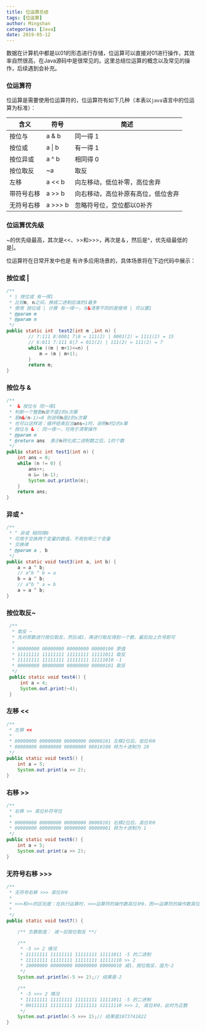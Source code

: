 ```yaml
---
title: 位运算总结
tags: [位运算]
author: Mingshan
categories: [Java]
date: 2019-05-12
---
```


数据在计算机中都是以01的形态进行存储，位运算可以直接对01进行操作，其效率自然很高，在Java源码中是很常见的。这里总结位运算的概念以及常见的操作，后续遇到会补充。

<!-- more -->

### 位运算符
位运算是需要使用位运算符的，位运算符有如下几种（本表以`java`语言中的位运算为标准）：

含义 | 符号| 简述
---  |---|---
按位与	   | a & b     | 同一得 1
按位或     | a &#124; b| 有一得 1
按位异或   | a ^ b     | 相同得 0 
按位取反   | ~a        | 取反
左移       | a << b   | 向左移动，低位补零，高位舍弃
带符号右移 | a >> b     | 向右移动，高位补原有高位，低位舍弃
无符号右移 |a >>> b     | 忽略符号位，空位都以0补齐

### 位运算优先级

~的优先级最高，其次是<<、>>和>>>，再次是＆，然后是^，优先级最低的是|。 

位运算符在日常开发中也是 有许多应用场景的，具体场景将在下边代码中展示：    

### 按位或 |


```Java
/**
 * | 按位或 有一得1
 * 比较m, n之间，换成二进制后谁的1最多
 * 使用 按位或 | 计算 有一得一，与&清零不同的是使用 | 可以置1
 * @param m
 * @param n
 */
public static int  test2(int m ,int n) {
        // 7:111 8:0001 7|8 = 111(2) | 0001(2) = 1111(2) = 15
        // 6:011 7:111 6|7 = 011(2) | 111(2) = 111(2) = 7
        while ((m | m+1)<=n) {
            m = (m | m+1);
        }
        return m;
}
``` 

### 按位与 &

```Java
/**
 *  & 按位与 同一得1
 * 判断一个整数n是不是2的x次幂
 * 若n&(n-1)=0 则说明n是2的x次幂
 * 也可以这样说：循环结束后当ans=1时，说明n时2的x幂
 * 按位与 & : 同一得一，可用于清零操作
 * @param n 
 * @return ans  表示n转化成二进制数之后，1的个数
 */
public static int test1(int n) {
    int ans = 0;
    while (n != 0) {
        ans++;
        n &= (n-1);
        System.out.println(n);
    }
    return ans;
}
```  


### 异或 ^ 


```Java
/**
 * ^ 异或 相同得0
 * 可用于交换两个变量的数值，不用到带三个变量
 * 交换律
 * @param a , b
 */
public static void test3(int a, int b) {
    a = a ^ b;
    // a^b ^ b = a
    b = a ^ b;
    // a^b ^ a = b
    a = a ^ b;
}
```

### 按位取反~

```Java
 /**
  * 取反 ~
  * 先对原数进行按位取反，然后减1，再进行取反得到一个数，最后加上负号即可
  *
  * 00000000 00000000 00000000 00000100 原值
  * 11111111 11111111 11111111 11111011 取反
  * 11111111 11111111 11111111 11111010 -1
  * 00000000 00000000 00000000 00000101 取反
  */
 public static void test4() {
     int a = 4;
     System.out.print(~4);
 }
```

### 左移 <<

```Java
/**
 * 左移 <<
 * 
 * 00000000 00000000 00000000 00000101 左移2位后，低位补0
 * 00000000 00000000 00000000 00010100 转为十进制为 20
 */
public static void test5() {
    int a = 5;
    System.out.print(a << 2);
}
```

### 右移 >>

```Java
/**
 * 右移 >> 高位补符号位 
 * 
 * 00000000 00000000 00000000 00000101 右移2位后，高位补0
 * 00000000 00000000 00000000 00000001 转为十进制为 1
 */
public static void test6() {
    int a = 5;
    System.out.print(a >> 2);
}
```

### 无符号右移 >>>

```Java
/**
 * 无符号右移 >>> 高位补0
 * 
 * >>>和>>的区别是：在执行运算时，>>>运算符的操作数高位补0，而>>运算符的操作数高位移入原来高位的值。 
 * 
 */
public static void test7() {

    /** 负数取值： 减一后按位取反 **/

    /**
     * -5 >> 2 情况
     * 11111111 11111111 11111111 11111011 -5 的二进制
     * 11111111 11111111 11111111 11111110 >> 2
     * 10000000 00000000 00000000 00000010 减1，按位取反，值为-2
     */
    System.out.println(-5 >> 2);// 结果是-2

    /**
     * -5 >>> 2 情况
     * 11111111 11111111 11111111 11111011 -5 的二进制
     * 00111111 11111111 11111111 11111110 >>> 2, 高位补0，此时为正数
     */
    System.out.println(-5 >>> 2);// 结果是1073741822
}
```


